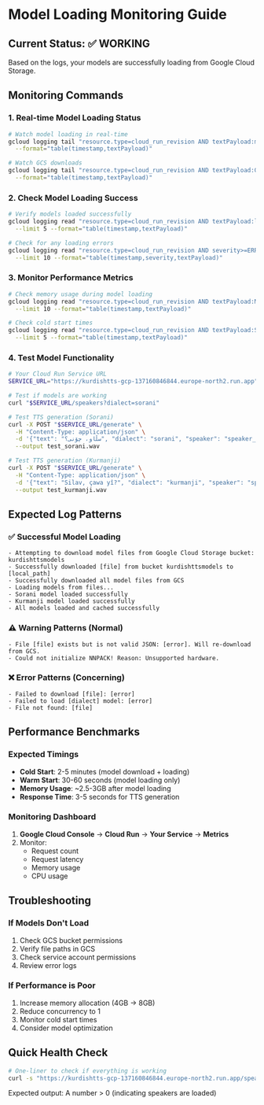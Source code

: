 # Model Loading Monitoring Guide

## Current Status: ✅ WORKING

Based on the logs, your models are successfully loading from Google Cloud Storage.

## Monitoring Commands

### 1. Real-time Model Loading Status

```bash
# Watch model loading in real-time
gcloud logging tail "resource.type=cloud_run_revision AND textPayload:model" \
  --format="table(timestamp,textPayload)"

# Watch GCS downloads
gcloud logging tail "resource.type=cloud_run_revision AND textPayload:GCS" \
  --format="table(timestamp,textPayload)"
```

### 2. Check Model Loading Success

```bash
# Verify models loaded successfully
gcloud logging read "resource.type=cloud_run_revision AND textPayload:loaded successfully" \
  --limit 5 --format="table(timestamp,textPayload)"

# Check for any loading errors
gcloud logging read "resource.type=cloud_run_revision AND severity>=ERROR" \
  --limit 10 --format="table(timestamp,severity,textPayload)"
```

### 3. Monitor Performance Metrics

```bash
# Check memory usage during model loading
gcloud logging read "resource.type=cloud_run_revision AND textPayload:MB RAM used" \
  --limit 10 --format="table(timestamp,textPayload)"

# Check cold start times
gcloud logging read "resource.type=cloud_run_revision AND textPayload:Starting new instance" \
  --limit 5 --format="table(timestamp,textPayload)"
```

### 4. Test Model Functionality

```bash
# Your Cloud Run Service URL
SERVICE_URL="https://kurdishtts-gcp-137160846844.europe-north2.run.app"

# Test if models are working
curl "$SERVICE_URL/speakers?dialect=sorani"

# Test TTS generation (Sorani)
curl -X POST "$SERVICE_URL/generate" \
  -H "Content-Type: application/json" \
  -d '{"text": "سڵاو، چۆنی؟", "dialect": "sorani", "speaker": "speaker_0000"}' \
  --output test_sorani.wav

# Test TTS generation (Kurmanji)
curl -X POST "$SERVICE_URL/generate" \
  -H "Content-Type: application/json" \
  -d '{"text": "Silav, çawa yî?", "dialect": "kurmanji", "speaker": "speaker_0000"}' \
  --output test_kurmanji.wav
```

## Expected Log Patterns

### ✅ Successful Model Loading

```
- Attempting to download model files from Google Cloud Storage bucket: kurdishttsmodels
- Successfully downloaded [file] from bucket kurdishttsmodels to [local_path]
- Successfully downloaded all model files from GCS
- Loading models from files...
- Sorani model loaded successfully
- Kurmanji model loaded successfully
- All models loaded and cached successfully
```

### ⚠️ Warning Patterns (Normal)

```
- File [file] exists but is not valid JSON: [error]. Will re-download from GCS.
- Could not initialize NNPACK! Reason: Unsupported hardware.
```

### ❌ Error Patterns (Concerning)

```
- Failed to download [file]: [error]
- Failed to load [dialect] model: [error]
- File not found: [file]
```

## Performance Benchmarks

### Expected Timings

- **Cold Start**: 2-5 minutes (model download + loading)
- **Warm Start**: 30-60 seconds (model loading only)
- **Memory Usage**: ~2.5-3GB after model loading
- **Response Time**: 3-5 seconds for TTS generation

### Monitoring Dashboard

1. **Google Cloud Console** → **Cloud Run** → **Your Service** → **Metrics**
2. Monitor:
   - Request count
   - Request latency
   - Memory usage
   - CPU usage

## Troubleshooting

### If Models Don't Load

1. Check GCS bucket permissions
2. Verify file paths in GCS
3. Check service account permissions
4. Review error logs

### If Performance is Poor

1. Increase memory allocation (4GB → 8GB)
2. Reduce concurrency to 1
3. Monitor cold start times
4. Consider model optimization

## Quick Health Check

```bash
# One-liner to check if everything is working
curl -s "https://kurdishtts-gcp-137160846844.europe-north2.run.app/speakers?dialect=sorani" | jq '.available_speakers | length'
```

Expected output: A number > 0 (indicating speakers are loaded)
